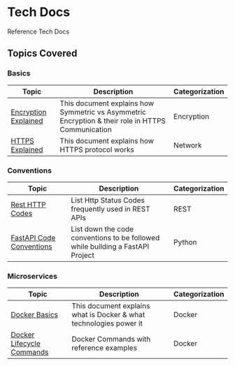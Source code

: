 # Tech Docs

Reference Tech Docs

## Topics Covered

### Basics

| Topic | Description | Categorization |
| ----- | ----------- | -------------- |
| [Encryption Explained](./docs/network-basics/Encryption.md) | This document explains how Symmetric vs Asymmetric Encryption & their role in HTTPS Communication  | Encryption |
| [HTTPS Explained](./docs/network-basics/HttpsExplained.md)  | This document explains how HTTPS protocol works | Network |

### Conventions

| Topic | Description | Categorization |
| ----- | ----------- | -------------- |
| [Rest HTTP Codes](./docs/network-basics/HttpStatusCodes.md)          | List Http Status Codes frequently used in REST APIs | REST |
| [FastAPI Code Conventions](./docs/fastapi/NamingConventions.md) | List down the code conventions to be followed while building a FastAPI Project | Python |

### Microservices

| Topic | Description | Categorization |
| ----- | ----------- | -------------- |
| [Docker Basics](./docs/k8s/Docker.md) | This document explains what is Docker & what technologies power it  | Docker |
| [Docker Lifecycle Commands](./docs/k8s/DockerLifecycleCommands.md) | Docker Commands with reference examples  | Docker |

